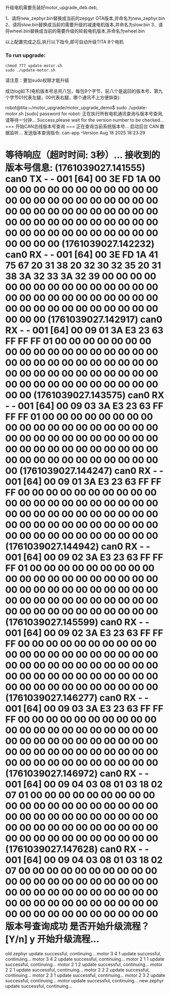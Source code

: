升级电机需要先装好motor_upgrade_deb.deb,

1、请将new_zephyr.bin替换成当前的zepgyr OTA版本,并命名为new_zephyr.bin
2、请将slow.bin替换成当前的需要升级的减速电机版本,并命名为slow.bin
3、请将wheel.bin替换成当前的需要升级的轮毂电机版本,并命名为wheel.bin

以上配置完成之后,执行以下指令,即可自动升级TITA 8个电机

### To run upgrade:
    chmod 777 update-motor.sh
    sudo ./update-motor.sh

请注意：要加sudo权限才能升级

成功log如下(电机版本号总共八包，每包9个字节，前八个是返回的版本号，第九个字节01代表左腿，00代表右腿，哪个通讯不上方便排查):

robot@tita:~/motor_upgrade/motor_upgrade_demo$ sudo ./update-motor.sh
[sudo] password for robot:
正在执行所有电机通讯查询与版本号查询,请等待一分钟...
Success,please wait for the version number to be checked...
=== 开始CAN总线版本号查询 ===
正在查询当前系统版本号...
启动后台 CAN 数据监听...
发送版本查询指令: can-app -Version
Aug 18 2025 18:23:29

等待响应（超时时间: 3秒）...
接收到的版本号信息:  (1761039027.141555)  can0  TX - -  001  [64]  00 3E FD 1A 00 00 00 00 00 00 00 00 00 00 00 00 00 00 00 00 00 00 00 00 00 00 00 00 00 00 00 00 00 00 00 00 00 00 00 00 00 00 00 00 00 00 00 00 00 00 00 00 00 00 00 00 00 00 00 00 00 00 00 00
 (1761039027.142232)  can0  RX - -  001  [64]  00 3E FD 1A 41 75 67 20 31 38 20 32 30 32 35 20 31 38 3A 32 33 3A 32 39 00 00 00 00 00 00 00 00 00 00 00 00 00 00 00 00 00 00 00 00 00 00 00 00 00 00 00 00 00 00 00 00 00 00 00 00 00 00 00 00
 (1761039027.142917)  can0  RX - -  001  [64]  00 09 01 3A E3 23 63 FF FF FF 01 00 00 00 00 00 00 00 00 00 00 00 00 00 00 00 00 00 00 00 00 00 00 00 00 00 00 00 00 00 00 00 00 00 00 00 00 00 00 00 00 00 00 00 00 00 00 00 00 00 00 00 00 00
 (1761039027.143575)  can0  RX - -  001  [64]  00 09 03 3A E3 23 63 FF FF FF 01 00 00 00 00 00 00 00 00 00 00 00 00 00 00 00 00 00 00 00 00 00 00 00 00 00 00 00 00 00 00 00 00 00 00 00 00 00 00 00 00 00 00 00 00 00 00 00 00 00 00 00 00 00
 (1761039027.144247)  can0  RX - -  001  [64]  00 09 01 3A E3 23 63 FF FF FF 00 00 00 00 00 00 00 00 00 00 00 00 00 00 00 00 00 00 00 00 00 00 00 00 00 00 00 00 00 00 00 00 00 00 00 00 00 00 00 00 00 00 00 00 00 00 00 00 00 00 00 00 00 00
 (1761039027.144942)  can0  RX - -  001  [64]  00 09 02 3A E3 23 63 FF FF FF 01 00 00 00 00 00 00 00 00 00 00 00 00 00 00 00 00 00 00 00 00 00 00 00 00 00 00 00 00 00 00 00 00 00 00 00 00 00 00 00 00 00 00 00 00 00 00 00 00 00 00 00 00 00
 (1761039027.145599)  can0  RX - -  001  [64]  00 09 02 3A E3 23 63 FF FF FF 00 00 00 00 00 00 00 00 00 00 00 00 00 00 00 00 00 00 00 00 00 00 00 00 00 00 00 00 00 00 00 00 00 00 00 00 00 00 00 00 00 00 00 00 00 00 00 00 00 00 00 00 00 00
 (1761039027.146277)  can0  RX - -  001  [64]  00 09 03 3A E3 23 63 FF FF FF 00 00 00 00 00 00 00 00 00 00 00 00 00 00 00 00 00 00 00 00 00 00 00 00 00 00 00 00 00 00 00 00 00 00 00 00 00 00 00 00 00 00 00 00 00 00 00 00 00 00 00 00 00 00
 (1761039027.146972)  can0  RX - -  001  [64]  00 09 04 03 08 01 03 18 02 07 01 00 00 00 00 00 00 00 00 00 00 00 00 00 00 00 00 00 00 00 00 00 00 00 00 00 00 00 00 00 00 00 00 00 00 00 00 00 00 00 00 00 00 00 00 00 00 00 00 00 00 00 00 00
 (1761039027.147628)  can0  RX - -  001  [64]  00 09 04 03 08 01 03 18 02 07 00 00 00 00 00 00 00 00 00 00 00 00 00 00 00 00 00 00 00 00 00 00 00 00 00 00 00 00 00 00 00 00 00 00 00 00 00 00 00 00 00 00 00 00 00 00 00 00 00 00 00 00 00 00
版本号查询成功
是否开始升级流程？[Y/n] y
开始升级流程...
=============================
old zephyr update successful, continuing...
motor 3 4 1 update successful, continuing...
motor 3 4 2 update successful, continuing...
motor 2 1 1 update successful, continuing...
motor 2 1 2 update successful, continuing...
motor 2 2 1 update successful, continuing...
motor 2 2 2 update successful, continuing...
motor 2 3 1 update successful, continuing...
motor 2 3 2 update successful, continuing...
motor update successful, continuing...
new zephyr update successful, continuing...